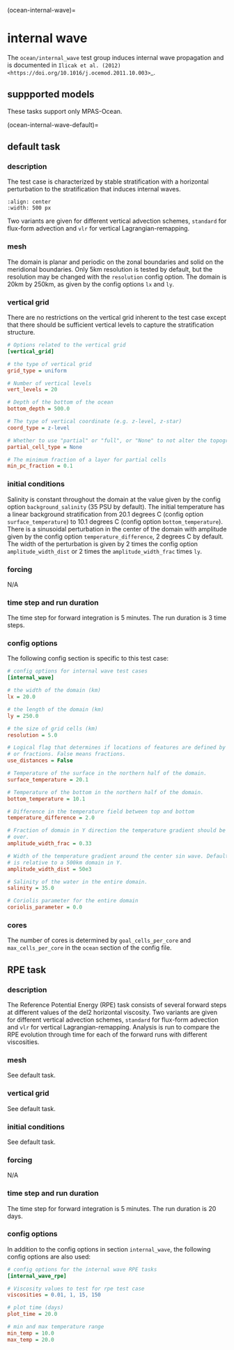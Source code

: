 (ocean-internal-wave)=

# internal wave

The ``ocean/internal_wave`` test group induces internal wave propagation and is documented in
`Ilicak et al. (2012) <https://doi.org/10.1016/j.ocemod.2011.10.003>`_.

## suppported models

These tasks support only MPAS-Ocean.

(ocean-internal-wave-default)=

## default task

### description

The test case is characterized by stable stratification with a horizontal
perturbation to the stratification that induces internal waves.

```{image} images/internal_wave_initial_temperature.png
:align: center
:width: 500 px
```

Two variants are given for different vertical advection schemes, ``standard``
for flux-form advection and ``vlr`` for vertical Lagrangian-remapping.

### mesh

The domain is planar and periodic on the zonal boundaries and solid on the
meridional boundaries. Only 5km resolution is tested by default, but the
resolution may be changed with the ``resolution`` config option. The domain is
20km by 250km, as given by the config options ``lx`` and ``ly``.

### vertical grid

There are no restrictions on the vertical grid inherent to the test case except
that there should be sufficient vertical levels to capture the stratification
structure.

```cfg
# Options related to the vertical grid
[vertical_grid]

# the type of vertical grid
grid_type = uniform

# Number of vertical levels
vert_levels = 20

# Depth of the bottom of the ocean
bottom_depth = 500.0

# The type of vertical coordinate (e.g. z-level, z-star)
coord_type = z-level

# Whether to use "partial" or "full", or "None" to not alter the topography
partial_cell_type = None

# The minimum fraction of a layer for partial cells
min_pc_fraction = 0.1
```

### initial conditions

Salinity is constant throughout the domain at the value given by the config
option ``background_salinity`` (35 PSU by default).  The initial temperature
has a linear background stratification from 20.1 degrees C (config option
``surface_temperature``) to 10.1 degrees C (config option
``bottom_temperature``). There is a sinusoidal perturbation in the center of
the domain with amplitude given by the config option
``temperature_difference``, 2 degrees C by default. The width of the
perturbation is given by 2 times the config option ``amplitude_width_dist`` or
2 times the ``amplitude_width_frac`` times ``ly``.

### forcing

N/A

### time step and run duration

The time step for forward integration is 5 minutes. The run duration is 3 time steps.

### config options

The following config section is specific to this test case:

```cfg
# config options for internal wave test cases
[internal_wave]

# the width of the domain (km)
lx = 20.0

# the length of the domain (km)
ly = 250.0

# the size of grid cells (km)
resolution = 5.0

# Logical flag that determines if locations of features are defined by distance
# or fractions. False means fractions.
use_distances = False

# Temperature of the surface in the northern half of the domain.
surface_temperature = 20.1

# Temperature of the bottom in the northern half of the domain.
bottom_temperature = 10.1

# Difference in the temperature field between top and bottom
temperature_difference = 2.0

# Fraction of domain in Y direction the temperature gradient should be linear
# over.
amplitude_width_frac = 0.33

# Width of the temperature gradient around the center sin wave. Default value
# is relative to a 500km domain in Y.
amplitude_width_dist = 50e3

# Salinity of the water in the entire domain.
salinity = 35.0

# Coriolis parameter for the entire domain
coriolis_parameter = 0.0
```

### cores

The number of cores is determined by `goal_cells_per_core` and
`max_cells_per_core` in the `ocean` section of the config file.

## RPE task

### description

The Reference Potential Energy (RPE) task consists of several forward steps at
different values of the del2 horizontal viscosity. Two variants are given for
different vertical advection schemes, ``standard`` for flux-form advection and
``vlr`` for vertical Lagrangian-remapping. Analysis is run to compare the RPE
evolution through time for each of the forward runs with different viscosities.

### mesh

See default task.

### vertical grid

See default task.

### initial conditions

See default task.

### forcing

N/A

### time step and run duration

The time step for forward integration is 5 minutes. The run duration is 20 days.

### config options

In addition to the config options in section ``internal_wave``, the following
config options are also used:

```cfg
# config options for the internal wave RPE tasks
[internal_wave_rpe]

# Viscosity values to test for rpe test case
viscosities = 0.01, 1, 15, 150

# plot time (days)
plot_time = 20.0

# min and max temperature range
min_temp = 10.0
max_temp = 20.0
```
